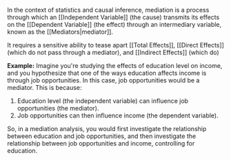 In the context of statistics and causal inference, mediation is a process through which an [[Independent Variable]] (the cause) transmits its effects on the [[Dependent Variable]] (the effect) through an intermediary variable, known as the [[Mediators|mediator]].  

It requires a sensitive ability to tease apart [[Total Effects]], [[Direct Effects]] (which do not pass through a mediator), and [[Indirect Effects]] (which do)


**Example:**
Imagine you're studying the effects of education level on income, and you hypothesize that one of the ways education affects income is through job opportunities. In this case, job opportunities would be a mediator. This is because:

1. Education level (the independent variable) can influence job opportunities (the mediator).
2. Job opportunities can then influence income (the dependent variable).

So, in a mediation analysis, you would first investigate the relationship between education and job opportunities, and then investigate the relationship between job opportunities and income, controlling for education.